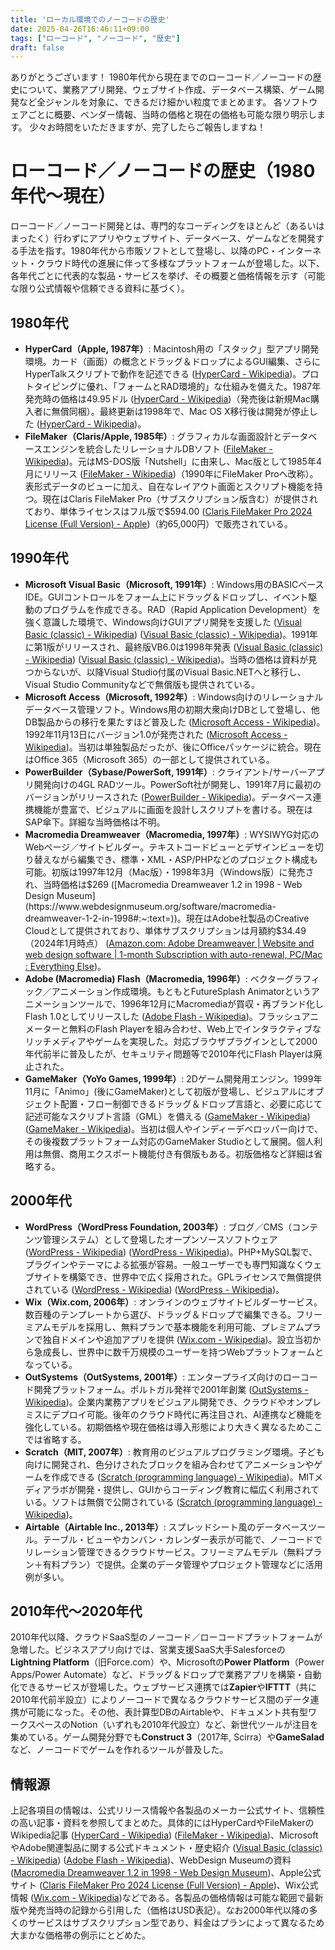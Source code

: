```yaml
---
title: 'ローカル環境でのノーコードの歴史'
date: 2025-04-26T16:46:11+09:00
tags: ["ローコード", "ノーコード", "歴史"]
draft: false
---
```


ありがとうございます！
1980年代から現在までのローコード／ノーコードの歴史について、業務アプリ開発、ウェブサイト作成、データベース構築、ゲーム開発など全ジャンルを対象に、できるだけ細かい粒度でまとめます。
各ソフトウェアごとに概要、ベンダー情報、当時の価格と現在の価格も可能な限り明示します。
少々お時間をいただきますが、完了したらご報告しますね！

# ローコード／ノーコードの歴史（1980年代～現在）

ローコード／ノーコード開発とは、専門的なコーディングをほとんど（あるいはまったく）行わずにアプリやウェブサイト、データベース、ゲームなどを開発する手法を指す。1980年代から市販ソフトとして登場し、以降のPC・インターネット・クラウド時代の進展に伴って多様なプラットフォームが登場した。以下、各年代ごとに代表的な製品・サービスを挙げ、その概要と価格情報を示す（可能な限り公式情報や信頼できる資料に基づく）。

## 1980年代

- **HyperCard（Apple, 1987年）**: Macintosh用の「スタック」型アプリ開発環境。カード（画面）の概念とドラッグ＆ドロップによるGUI編集、さらにHyperTalkスクリプトで動作を記述できる ([HyperCard - Wikipedia](https://en.wikipedia.org/wiki/HyperCard#:~:text=Users%20build%20or%20modify%20stacks,Basic%20%20and%20%20113))。プロトタイピングに優れ、「フォームとRAD環境的」な仕組みを備えた。1987年発売時の価格は49.95ドル ([HyperCard - Wikipedia](https://en.wikipedia.org/wiki/HyperCard#:~:text=HyperCard%20was%20originally%20released%20in,but%20can%20run%20in%20the))（発売後は新規Mac購入者に無償同梱）。最終更新は1998年で、Mac OS X移行後は開発が停止した ([HyperCard - Wikipedia](https://en.wikipedia.org/wiki/HyperCard#:~:text=HyperCard%20was%20originally%20released%20in,but%20can%20run%20in%20the))。
- **FileMaker（Claris/Apple, 1985年）**: グラフィカルな画面設計とデータベースエンジンを統合したリレーショナルDBソフト ([FileMaker - Wikipedia](https://en.wikipedia.org/wiki/FileMaker#:~:text=FileMaker%20is%20a%20cross,delivery%20have%20been%20released))。元はMS-DOS版「Nutshell」に由来し、Mac版として1985年4月にリリース ([FileMaker - Wikipedia](https://en.wikipedia.org/wiki/FileMaker#:~:text=Initial%20release%20April%C2%A01985%3B%2040%C2%A0years%20ago%C2%A0%281985,Stable%20release))（1990年にFileMaker Proへ改称）。表形式データのビューに加え、自在なレイアウト画面とスクリプト機能を持つ。現在はClaris FileMaker Pro（サブスクリプション版含む）が提供されており、単体ライセンスはフル版で$594.00 ([Claris FileMaker Pro 2024 License (Full Version) - Apple](https://www.apple.com/shop/product/HRK92ZM/A/claris-filemaker-pro-2024-license-full-version#:~:text=%24594))（約65,000円）で販売されている。

## 1990年代

- **Microsoft Visual Basic（Microsoft, 1991年）**: Windows用のBASICベースIDE。GUIコントロールをフォーム上にドラッグ＆ドロップし、イベント駆動のプログラムを作成できる。RAD（Rapid Application Development）を強く意識した環境で、Windows向けGUIアプリ開発を支援した ([Visual Basic (classic) - Wikipedia](https://en.wikipedia.org/wiki/Visual_Basic_(classic)#:~:text=Visual%20Basic%20,COM%29%20technology)) ([Visual Basic (classic) - Wikipedia](https://en.wikipedia.org/wiki/Visual_Basic_(classic)#:~:text=VB%20was%20first%20released%20in,program%20on%20supported%20Windows%20operating))。1991年に第1版がリリースされ、最終版VB6.0は1998年発表 ([Visual Basic (classic) - Wikipedia](https://en.wikipedia.org/wiki/Visual_Basic_(classic)#:~:text=Visual%20Basic%20,COM%29%20technology)) ([Visual Basic (classic) - Wikipedia](https://en.wikipedia.org/wiki/Visual_Basic_(classic)#:~:text=VB%20was%20first%20released%20in,program%20on%20supported%20Windows%20operating))。当時の価格は資料が見つからないが、以降Visual Studio付属のVisual Basic.NETへと移行し、Visual Studio Communityなどで無償版も提供されている。
- **Microsoft Access（Microsoft, 1992年）**: Windows向けのリレーショナルデータベース管理ソフト。Windows用の初期大衆向けDBとして登場し、他DB製品からの移行を果たすほど普及した ([Microsoft Access - Wikipedia](https://en.wikipedia.org/wiki/Microsoft_Access#:~:text=first%20mass,which%20failed%20to%20transition%20from))。1992年11月13日にバージョン1.0が発売された ([Microsoft Access - Wikipedia](https://en.wikipedia.org/wiki/Microsoft_Access#:~:text=Microsoft%20released%20Access%20version%201,the%20Access%20Basic%20programming%20language))。当初は単独製品だったが、後にOfficeパッケージに統合。現在はOffice 365（Microsoft 365）の一部として提供されている。
- **PowerBuilder（Sybase/PowerSoft, 1991年）**: クライアント/サーバーアプリ開発向けの4GL RADツール。PowerSoft社が開発し、1991年7月に最初のバージョンがリリースされた ([PowerBuilder - Wikipedia](https://en.wikipedia.org/wiki/PowerBuilder#:~:text=The%20First%20version%20of%20PowerBuilder,11))。データベース連携機能が豊富で、ビジュアルに画面を設計しスクリプトを書ける。現在はSAP傘下。詳細な当時価格は不明。
- **Macromedia Dreamweaver（Macromedia, 1997年）**: WYSIWYG対応のWebページ／サイトビルダー。テキストコードビューとデザインビューを切り替えながら編集でき、標準・XML・ASP/PHPなどのプロジェクト構成も可能。初版は1997年12月（Mac版）・1998年3月（Windows版）に発売され、当時価格は$269 ([Macromedia Dreamweaver 1.2 in 1998 - Web Design Museum](https://www.webdesignmuseum.org/software/macromedia-dreamweaver-1-2-in-1998#:~:text=))。現在はAdobe社製品のCreative Cloudとして提供されており、単体サブスクリプションは月額約$34.49（2024年1月時点） ([Amazon.com: Adobe Dreamweaver | Website and web design software | 1-month Subscription with auto-renewal, PC/Mac : Everything Else](https://www.amazon.com/Adobe-Dreamweaver-software-Subscription-auto-renewal/dp/B07Q96R12T#:~:text=1%20month%20Auto,49%2Fmonth))。
- **Adobe (Macromedia) Flash（Macromedia, 1996年）**: ベクターグラフィック／アニメーション作成環境。もともとFutureSplash Animatorというアニメーションツールで、1996年12月にMacromediaが買収・再ブランド化しFlash 1.0としてリリースした ([Adobe Flash - Wikipedia](https://en.wikipedia.org/wiki/Adobe_Flash#:~:text=In%20December%201996%2C,42))。フラッシュアニメーターと無料のFlash Playerを組み合わせ、Web上でインタラクティブなリッチメディアやゲームを実現した。対応ブラウザプラグインとして2000年代前半に普及したが、セキュリティ問題等で2010年代にFlash Playerは廃止された。
- **GameMaker（YoYo Games, 1999年）**: 2Dゲーム開発用エンジン。1999年11月に「Animo」(後にGameMaker)として初版が登場し、ビジュアルにオブジェクト配置・フロー制御できるドラッグ＆ドロップ言語と、必要に応じて記述可能なスクリプト言語（GML）を備える ([GameMaker - Wikipedia](https://en.wikipedia.org/wiki/GameMaker#:~:text=GameMaker%20accommodates%20the%20creation%20of,was%20originally%20designed%20to%20allow)) ([GameMaker - Wikipedia](https://en.wikipedia.org/wiki/GameMaker#:~:text=Initial%20release%2015%C2%A0November%201999%3B%2025,15%29%20Stable%20release))。当初は個人やインディーデベロッパー向けで、その後複数プラットフォーム対応のGameMaker Studioとして展開。個人利用は無償、商用エクスポート機能付き有償版もある。初版価格など詳細は省略する。

## 2000年代

- **WordPress（WordPress Foundation, 2003年）**: ブログ／CMS（コンテンツ管理システム）として登場したオープンソースソフトウェア ([WordPress - Wikipedia](https://en.wikipedia.org/wiki/WordPress#:~:text=WordPress%20%28WP%2C%20or%20WordPress,5)) ([WordPress - Wikipedia](https://en.wikipedia.org/wiki/WordPress#:~:text=free%20and%20open,5))。PHP+MySQL製で、プラグインやテーマによる拡張が容易。一般ユーザーでも専門知識なくウェブサイトを構築でき、世界中で広く採用された。GPLライセンスで無償提供されている ([WordPress - Wikipedia](https://en.wikipedia.org/wiki/WordPress#:~:text=WordPress%20%28WP%2C%20or%20WordPress,5)) ([WordPress - Wikipedia](https://en.wikipedia.org/wiki/WordPress#:~:text=free%20and%20open,5))。
- **Wix（Wix.com, 2006年）**: オンラインのウェブサイトビルダーサービス。数百種のテンプレートから選び、ドラッグ＆ドロップで編集できる。フリーミアムモデルを採用し、無料プランで基本機能を利用可能、プレミアムプランで独自ドメインや追加アプリを提供 ([Wix.com - Wikipedia](https://en.wikipedia.org/wiki/Wix.com#:~:text=Users%20can%20add%20applications%20for,8))。設立当初から急成長し、世界中に数千万規模のユーザーを持つWebプラットフォームとなっている。
- **OutSystems（OutSystems, 2001年）**: エンタープライズ向けのローコード開発プラットフォーム。ポルトガル発祥で2001年創業 ([OutSystems - Wikipedia](https://en.wikipedia.org/wiki/OutSystems#:~:text=OutSystems%20was%20founded%20in%202001,3))。企業内業務アプリをビジュアル開発でき、クラウドやオンプレミスにデプロイ可能。後年のクラウド時代に再注目され、AI連携など機能を強化している。初期価格や現在価格は導入形態により大きく異なるためここでは省略する。
- **Scratch（MIT, 2007年）**: 教育用のビジュアルプログラミング環境。子ども向けに開発され、色分けされたブロックを組み合わせてアニメーションやゲームを作成できる ([Scratch (programming language) - Wikipedia](https://en.wikipedia.org/wiki/Scratch_(programming_language)#:~:text=Scratch%20is%20a%20high,language%27s%20official%20website%20show%20more))。MITメディアラボが開発・提供し、GUIからコーディング教育に幅広く利用されている。ソフトは無償で公開されている ([Scratch (programming language) - Wikipedia](https://en.wikipedia.org/wiki/Scratch_(programming_language)#:~:text=Scratch%20is%20a%20high,language%27s%20official%20website%20show%20more))。
- **Airtable（Airtable Inc., 2013年）**: スプレッドシート風のデータベースツール。テーブル・ビューやカンバン・カレンダー表示が可能で、ノーコードでリレーション管理できるクラウドサービス。フリーミアムモデル（無料プラン＋有料プラン）で提供。企業のデータ管理やプロジェクト管理などに活用例が多い。

## 2010年代～2020年代

2010年代以降、クラウドSaaS型のノーコード／ローコードプラットフォームが急増した。ビジネスアプリ向けでは、営業支援SaaS大手Salesforceの**Lightning Platform**（旧Force.com）や、Microsoftの**Power Platform**（Power Apps/Power Automate）など、ドラッグ＆ドロップで業務アプリを構築・自動化できるサービスが登場した。ウェブサービス連携では**Zapier**や**IFTTT**（共に2010年代前半設立）によりノーコードで異なるクラウドサービス間のデータ連携が可能になった。その他、表計算型DBのAirtableや、ドキュメント共有型ワークスペースのNotion（いずれも2010年代設立）など、新世代ツールが注目を集めている。ゲーム開発分野でも**Construct 3**（2017年, Scirra）や**GameSalad**など、ノーコードでゲームを作れるツールが普及した。

## 情報源

上記各項目の情報は、公式リリース情報や各製品のメーカー公式サイト、信頼性の高い記事・資料を参照してまとめた。具体的にはHyperCardやFileMakerのWikipedia記事 ([HyperCard - Wikipedia](https://en.wikipedia.org/wiki/HyperCard#:~:text=HyperCard%20was%20originally%20released%20in,but%20can%20run%20in%20the)) ([FileMaker - Wikipedia](https://en.wikipedia.org/wiki/FileMaker#:~:text=FileMaker%20is%20a%20cross,delivery%20have%20been%20released))、MicrosoftやAdobe関連製品に関する公式ドキュメント・歴史紹介 ([Visual Basic (classic) - Wikipedia](https://en.wikipedia.org/wiki/Visual_Basic_(classic)#:~:text=Visual%20Basic%20,COM%29%20technology)) ([Adobe Flash - Wikipedia](https://en.wikipedia.org/wiki/Adobe_Flash#:~:text=In%20December%201996%2C,42))、WebDesign Museumの資料 ([Macromedia Dreamweaver 1.2 in 1998 - Web Design Museum](https://www.webdesignmuseum.org/software/macromedia-dreamweaver-1-2-in-1998#:~:text=Price))、Apple公式サイト ([Claris FileMaker Pro 2024 License (Full Version) - Apple](https://www.apple.com/shop/product/HRK92ZM/A/claris-filemaker-pro-2024-license-full-version#:~:text=%24594))、Wix公式情報 ([Wix.com - Wikipedia](https://en.wikipedia.org/wiki/Wix.com#:~:text=Users%20can%20add%20applications%20for,8))などである。各製品の価格情報は可能な範囲で最新版や発売当時の記録から引用した（価格はUSD表記）。なお2000年代以降の多くのサービスはサブスクリプション型であり、料金はプランによって異なるため大まかな価格帯の例示にとどめた。  

